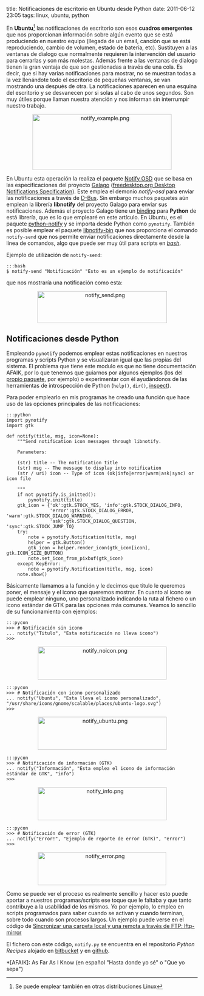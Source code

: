 title: Notificaciones de escritorio en Ubuntu desde Python
date: 2011-06-12 23:05
tags: linux, ubuntu, python


En **Ubuntu**[^1] las notificaciones de escritorio son esos **cuadros
emergentes** que nos proporcionan información sobre algún evento que se está
produciendo en nuestro equipo (llegada de un email, canción que se está
reproduciendo, cambio de volumen, estado de batería, etc). Sustituyen a las
ventanas de dialogo que normalmente requieren la intervención del usuario para
cerrarlas y son más molestas. Además frente a las ventanas de dialogo tienen la
gran ventaja de que son gestionadas a través de una cola. Es decir, que si hay
varias notificaciones para mostrar, no se muestran todas a la vez llenándote
todo el escritorio de pequeñas ventanas, se van mostrando una después de otra.
La notificaciones aparecen en una esquina del escritorio y se desvanecen por si
solas al cabo de unos segundos. Son muy útiles porque llaman nuestra atención y
nos informan sin interrumpir nuestro trabajo.

  [^1]: Se puede emplear también en otras distribuciones Linux

<p style="text-align:center;"><img src="pictures/notify_example.png" width="366"
 height="147" alt="notify_example.png" title="Ejemplo de notificación"/></p>

En Ubuntu esta operación la realiza el paquete [Notify OSD][0] que se basa en
las especificaciones del proyecto [Galago][1] ([freedesktop.org Desktop
Notifications Specification][3]). Este emplea el demonio _notify-osd_ para
enviar las notificaciones a través de [D-Bus][4]. Sin embargo muchos paquetes
aún emplean la librería **libnotify** del proyecto Galago para enviar sus
notificaciones. Además el proyecto Galago tiene un [binding][5] para **Python**
de está librería, que es lo que emplearé en este artículo. En Ubuntu, es el
paquete [python-notify][6] y se importa desde Python como `pynotify`. También
es posible emplear el paquete [libnotify-bin][7] que nos proporciona el comando
`notify-send` que nos permite enviar notificaciones directamente desde la línea
de comandos, algo que puede ser muy útil para scripts en [*bash*][bash].

  [0]: https://launchpad.net/notify-osd
  [1]: http://www.galago-project.org/about.php
  [3]: http://www.galago-project.org/specs/notification/0.9/
  [4]: http://www.freedesktop.org/wiki/Software/dbus
  [5]: http://es.wikipedia.org/wiki/Binding
  [6]: http://packages.ubuntu.com/es/natty/i386/python-notify
  [7]: http://packages.ubuntu.com/natty/libnotify-bin
  [bash]: http://es.wikipedia.org/wiki/Bash

Ejemplo de utilización de `notify-send`:

    :::bash
    $ notify-send "Notificación" "Esto es un ejemplo de notificación"


que nos mostraría una notificación como esta:

<p style="text-align:center;"><img src="pictures/notify_send.png" width="341"
height="84" alt="notify_send.png" /></p>

## Notificaciones desde Python ##

Empleando `pynotify` podemos emplear estas notificaciones en nuestros programas
y scripts Python y se visualizaran igual que las propias del sistema. El
problema que tiene este modulo es que no tiene documentación AFAIK, por lo que
tenemos que guiarnos por algunos ejemplos (los del [propio paquete][8], por
ejemplo) o experimentar con él ayudándonos de las herramientas de introspección
de Python (`help()`, `dir()`, [inspect][9]).

   [8]: http://www.galago-project.org/downloads.php
   [9]: http://docs.python.org/library/inspect.html

Para poder emplearlo en mis programas he creado una función que hace uso de las
opciones principales de las notificaciones:

    :::python
    import pynotify
    import gtk

    def notify(title, msg, icon=None):
        """Send notification icon messages through libnotify.

        Parameters:

        (str) title -- The notification title
        (str) msg -- The message to display into notification
        (str / uri) icon -- Type of icon (ok|info|error|warm|ask|sync) or icon file

        """
        if not pynotify.is_initted():
            pynotify.init(title)
        gtk_icon = {'ok':gtk.STOCK_YES, 'info':gtk.STOCK_DIALOG_INFO,
                    'error':gtk.STOCK_DIALOG_ERROR, 'warm':gtk.STOCK_DIALOG_WARNING,
                    'ask':gtk.STOCK_DIALOG_QUESTION, 'sync':gtk.STOCK_JUMP_TO}
        try:
            note = pynotify.Notification(title, msg)
            helper = gtk.Button()
            gtk_icon = helper.render_icon(gtk_icon[icon], gtk.ICON_SIZE_BUTTON)
            note.set_icon_from_pixbuf(gtk_icon)
        except KeyError:
            note = pynotify.Notification(title, msg, icon)
        note.show()


Básicamente llamamos a la función y le decimos que titulo le queremos poner, el
mensaje y el icono que queremos mostrar. En cuanto al icono se puede emplear
ninguno, uno personalizado indicando la ruta al fichero o un icono estándar de
GTK para las opciones más comunes. Veamos lo sencillo de su funcionamiento con
ejemplos:

    :::pycon
    >>> # Notificación sin icono
    ... notify("Titulo", "Esta notificación no lleva icono")
    >>>


<p style="text-align:center;"><img src="pictures/notify_noicon.png" width="339"
height="87" alt="notify_noicon.png" /></p>

    :::pycon
    >>> # Notificación con icono personalizado
    ... notify("Ubuntu", "Esta lleva el icono personalizado",
    "/usr/share/icons/gnome/scalable/places/ubuntu-logo.svg")
    >>>


<p style="text-align:center;"><img src="pictures/notify_ubuntu.png" width="339"
height="87" alt="notify_ubuntu.png" /></p>

    :::pycon
    >>> # Notificación de información (GTK)
    ... notify("Información", "Esta emplea el icono de información estándar de GTK", "info")
    >>>


<p style="text-align:center;"><img src="pictures/notify_info.png" width="339"
height="87" alt="notify_info.png" /></p>

    :::pycon
    >>> # Notificación de error (GTK)
    ... notify("Error!", "Ejemplo de reporte de error (GTK)", "error")
    >>>


<p style="text-align:center;"><img src="pictures/notify_error.png" width="338"
height="87" alt="notify_error.png" /></p>

Como se puede ver el proceso es realmente sencillo y hacer esto puede aportar a
nuestros programas/scripts ese toque que le faltaba y que tanto contribuye a la
usabilidad de los mismos. Yo por ejemplo, lo empleo en scripts programados para
saber cuando se activan y cuando terminan, sobre todo cuando son procesos
largos. Un ejemplo puede verse en el código de [Sincronizar una carpeta local y
una remota a través de FTP: lftp-mirror][10]

  [10]: http://joedicastro.com/sincronizar-una-carpeta-local-y-una-remota-a-traves-de-ftp-lftp-mirror.html

El fichero con este código, `notify.py` se encuentra en el repositorio *Python
Recipes* alojado en [bitbucket][bb] y en [github][gh].

  [bb]: http://bitbucket.org/joedicastro/python-recipes
  [gh]: http://github.com/joedicastro/python-recipes
  

*[AFAIK]: As Far As I Know (en español "Hasta donde yo sé" o "Que yo sepa")

